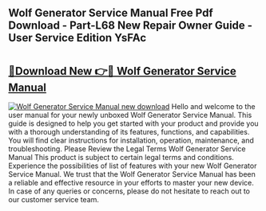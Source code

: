 ## Wolf Generator Service Manual Free Pdf Download - Part-L68 New Repair Owner Guide - User Service Edition YsFAc

# <h2><a href="http://bc47944.oget.top/?id=Wolf+Generator+Service+Manual">🔗Download New 👉🔴 Wolf Generator Service Manual</a></h2>

[![Wolf Generator Service Manual new download](https://i.imgur.com/5g1atiW.png)](http://bc47944.oget.top/?id=Wolf+Generator+Service+Manual)
Hello and welcome to the user manual for your newly unboxed Wolf Generator Service Manual. This guide is designed to help you get started with your product and provide you with a thorough understanding of its features, functions, and capabilities. You will find clear instructions for installation, operation, maintenance, and troubleshooting. Please Review the Legal Terms Wolf Generator Service Manual This product is subject to certain legal terms and conditions. Experience the possibilities of list of features with your new Wolf Generator Service Manual. We trust that the Wolf Generator Service Manual has been a reliable and effective resource in your efforts to master your new device. In case of any queries or concerns, please do not hesitate to reach out to our customer service team.
